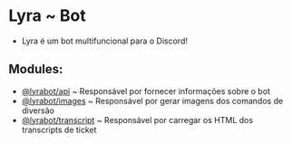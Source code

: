 # Lyra ~ Bot
- Lyra é um bot multifuncional para o Discord!
## Modules:
- [@lyrabot/api](/src/modules/api/) ~ Responsável por fornecer informações sobre o bot
- [@lyrabot/images](/packages/images/) ~ Responsável por gerar imagens dos comandos de diversão
- [@lyrabot/transcript](/packages/transcript) ~ Responsável por carregar os HTML dos transcripts de ticket
